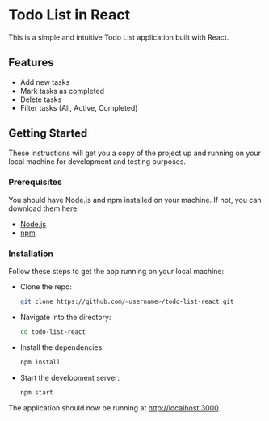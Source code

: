 # Todo List in React

This is a simple and intuitive Todo List application built with React.

## Features

- Add new tasks
- Mark tasks as completed
- Delete tasks
- Filter tasks (All, Active, Completed)

## Getting Started

These instructions will get you a copy of the project up and running on your local machine for development and testing purposes.

### Prerequisites

You should have Node.js and npm installed on your machine. If not, you can download them here:

- [Node.js](https://nodejs.org/)
- [npm](https://www.npmjs.com/get-npm)

### Installation 

Follow these steps to get the app running on your local machine:

- Clone the repo:
    ```bash
    git clone https://github.com/<username>/todo-list-react.git
    ```
- Navigate into the directory:
    ```bash
    cd todo-list-react
    ```
- Install the dependencies:
    ```bash
    npm install
    ```
- Start the development server:
    ```bash
    npm start
    ```

The application should now be running at [http://localhost:3000](http://localhost:3000).
